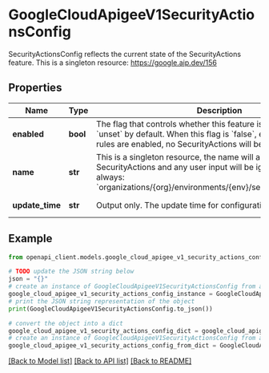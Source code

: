 # GoogleCloudApigeeV1SecurityActionsConfig

SecurityActionsConfig reflects the current state of the SecurityActions feature. This is a singleton resource: https://google.aip.dev/156

## Properties

Name | Type | Description | Notes
------------ | ------------- | ------------- | -------------
**enabled** | **bool** | The flag that controls whether this feature is enabled. This is &#x60;unset&#x60; by default. When this flag is &#x60;false&#x60;, even if individual rules are enabled, no SecurityActions will be enforced. | [optional] 
**name** | **str** | This is a singleton resource, the name will always be set by SecurityActions and any user input will be ignored. The name is always: &#x60;organizations/{org}/environments/{env}/security_actions_config&#x60; | [optional] 
**update_time** | **str** | Output only. The update time for configuration. | [optional] [readonly] 

## Example

```python
from openapi_client.models.google_cloud_apigee_v1_security_actions_config import GoogleCloudApigeeV1SecurityActionsConfig

# TODO update the JSON string below
json = "{}"
# create an instance of GoogleCloudApigeeV1SecurityActionsConfig from a JSON string
google_cloud_apigee_v1_security_actions_config_instance = GoogleCloudApigeeV1SecurityActionsConfig.from_json(json)
# print the JSON string representation of the object
print(GoogleCloudApigeeV1SecurityActionsConfig.to_json())

# convert the object into a dict
google_cloud_apigee_v1_security_actions_config_dict = google_cloud_apigee_v1_security_actions_config_instance.to_dict()
# create an instance of GoogleCloudApigeeV1SecurityActionsConfig from a dict
google_cloud_apigee_v1_security_actions_config_from_dict = GoogleCloudApigeeV1SecurityActionsConfig.from_dict(google_cloud_apigee_v1_security_actions_config_dict)
```
[[Back to Model list]](../README.md#documentation-for-models) [[Back to API list]](../README.md#documentation-for-api-endpoints) [[Back to README]](../README.md)


